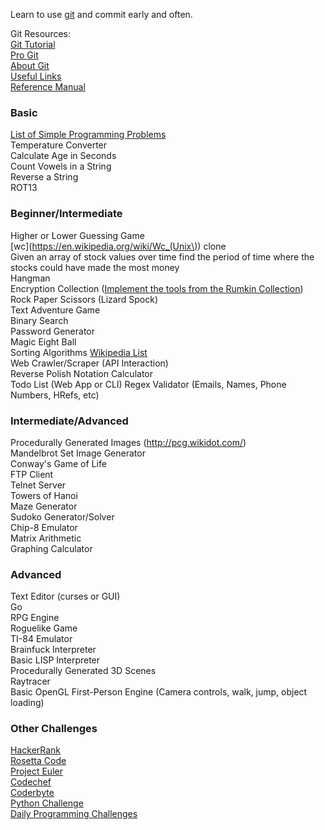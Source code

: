 Learn to use [git](https://git-scm.com/) and commit early and often.

Git Resources:  
[Git Tutorial](https://git-scm.com/docs/gittutorial)  
[Pro Git](https://git-scm.com/docs/gittutorial)  
[About Git](https://git-scm.com/about)  
[Useful Links](https://git-scm.com/doc/ext)  
[Reference Manual](https://git-scm.com/docs)  

### Basic

[List of Simple Programming Problems](https://adriann.github.io/programming_problems.html)  
Temperature Converter  
Calculate Age in Seconds  
Count Vowels in a String  
Reverse a String  
ROT13  

### Beginner/Intermediate

Higher or Lower Guessing Game  
[wc](https://en.wikipedia.org/wiki/Wc_(Unix\)) clone  
Given an array of stock values over time find the period of time where the stocks could have made the most money  
Hangman  
Encryption Collection ([Implement the tools from the Rumkin Collection](http://rumkin.com/tools/cipher/))  
Rock Paper Scissors (Lizard Spock)  
Text Adventure Game  
Binary Search  
Password Generator  
Magic Eight Ball  
Sorting Algorithms [Wikipedia List](https://en.wikipedia.org/wiki/Sorting_algorithm#Popular_sorting_algorithms)   
Web Crawler/Scraper (API Interaction)  
Reverse Polish Notation Calculator  
Todo List (Web App or CLI)
Regex Validator (Emails, Names, Phone Numbers, HRefs, etc)  

### Intermediate/Advanced

Procedurally Generated Images (http://pcg.wikidot.com/)  
Mandelbrot Set Image Generator  
Conway's Game of Life  
FTP Client  
Telnet Server  
Towers of Hanoi  
Maze Generator  
Sudoko Generator/Solver  
Chip-8 Emulator  
Matrix Arithmetic  
Graphing Calculator  

### Advanced

Text Editor (curses or GUI)  
Go  
RPG Engine  
Roguelike Game  
TI-84 Emulator  
Brainfuck Interpreter  
Basic LISP Interpreter  
Procedurally Generated 3D Scenes  
Raytracer  
Basic OpenGL First-Person Engine (Camera controls, walk, jump, object loading)  

### Other Challenges

[HackerRank](https://www.hackerrank.com)  
[Rosetta Code](https://rosettacode.org/wiki/Rosetta_Code)  
[Project Euler](https://projecteuler.net)  
[Codechef](https://www.codechef.com/)  
[Coderbyte](https://www.coderbyte.com/)  
[Python Challenge](http://www.pythonchallenge.com/)  
[Daily Programming Challenges](https://old.reddit.com/r/dailyprogrammer/)  

